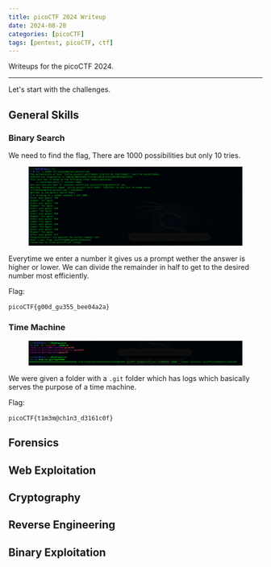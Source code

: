 ```yaml
---
title: picoCTF 2024 Writeup 
date: 2024-08-20
categories: [picoCTF]
tags: [pentest, picoCTF, ctf]
---
```


Writeups for the picoCTF 2024.

<hr />

Let's start with the challenges.

## General Skills

### Binary Search

We need to find the flag, There are 1000 possibilities but only 10 tries.

<figure><img src="/assets/picoCTF/General-Skills/binary-search.png" alt="Solution for Binary Search"></figure>

Everytime we enter a number it gives us a prompt wether the answer is higher or lower. We can divide the remainder in half to get to the desired number most efficiently.

Flag:
```
picoCTF{g00d_gu355_bee04a2a}
```

### Time Machine

<figure><img src="/assets/picoCTF/General-Skills/time-machine.png" alt="Solution for Time Machine"></figure>

We were given a folder with a `.git` folder which has logs which basically serves the purpose of a time machine.

Flag:
```
picoCTF{t1m3m@ch1n3_d3161c0f}
```

## Forensics

## Web Exploitation

## Cryptography

## Reverse Engineering

## Binary Exploitation